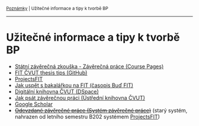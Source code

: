 <sub>[Poznámky](../README.md)
| Užitečné informace a tipy k tvorbě BP
<sub>

---

# Užitečné informace a tipy k tvorbě BP

- [Státní závěrečná zkouška - Závěrečná práce (Course Pages)](
    https://courses.fit.cvut.cz/SZZ/tema-prace.html)
- [FIT ČVUT thesis tips (GitHub)](https://github.com/hroncok/fit-thesis-tips)
- [ProjectsFIT]
- [Jak uspět s bakalářkou na FIT (časopis Buď FIT)](
    https://casopis.fit.cvut.cz/obecne/ak-uspet-s-bakalarkou-na-fit/)
- [Digitální knihovna ČVUT (DSpace)](https://dspace.cvut.cz)
- [Jak psát závěrečnou práci (Ústřední knihovna ČVUT)](
    http://knihovna.cvut.cz/seminare-a-vyuka/jak-psat/jak-psat-zaverecnou-praci)
- [Google Scholar](https://scholar.google.com)
- ~~[Odevzdané závěrečné práce (Systém závěrečné práce)](
    https://is.fit.cvut.cz/group/intranet/zp/list)~~ (starý systém, nahrazen od
    letního semestru B202 systémem [ProjectsFIT])

[ProjectsFIT]: https://projects.fit.cvut.cz
